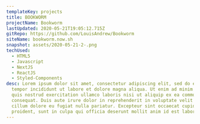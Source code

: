 ```yaml
---
templateKey: projects
title: BOOKWORM
projectName: Bookworm
lastUpdated: 2020-05-21T19:05:12.715Z
gitRepo: https://github.com/LouisAndrew/Bookworm
siteName: bookworm.now.sh
snapshot: assets/2020-05-21-2-.png
techUsed:
  - HTML5
  - Javascript
  - NextJS
  - ReactJS
  - Styled-Components
desc: Lorem ipsum dolor sit amet, consectetur adipiscing elit, sed do eiusmod
  tempor incididunt ut labore et dolore magna aliqua. Ut enim ad minim veniam,
  quis nostrud exercitation ullamco laboris nisi ut aliquip ex ea commodo
  consequat. Duis aute irure dolor in reprehenderit in voluptate velit esse
  cillum dolore eu fugiat nulla pariatur. Excepteur sint occaecat cupidatat non
  proident, sunt in culpa qui officia deserunt mollit anim id est laborum.
---
```


